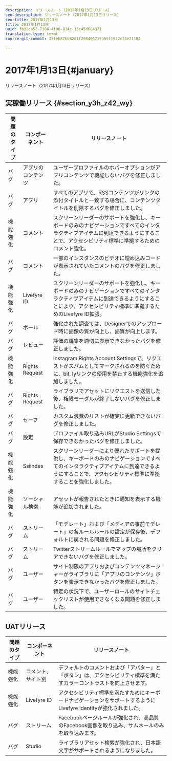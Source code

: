 ```yaml
---
description: リリースノート（2017年1月13日リリース）
seo-description: リリースノート（2017年1月13日リリース）
seo-title: 2017年1月13日
title: 2017年1月13日
uuid: fb92ea52-7184-4f08-814c-15e45d684371
translation-type: tm+mt
source-git-commit: 35feb87bb82d1f298496717a65f1972cf4e71104

---
```



# 2017年1月13日{#january}

リリースノート（2017年1月13日リリース）

## 実稼働リリース {#section_y3h_z42_wy}

| 問題のタイプ | コンポーネント | リリースノート |
|--- |--- |--- |
| バグ | アプリのコンテンツ | ユーザープロファイルのホバーオプションがアプリコンテンツで機能しないバグを修正しました。 |
| バグ | アプリ | すべてのアプリで、RSSコンテンツがリンクの添付タイトルと一致する場合に、コンテンツタイトルを削除するバグを修正しました。 |
| 機能強化 | コメント | スクリーンリーダーのサポートを強化し、キーボードのみのナビゲーションですべてのインタラクティブアイテムに到達できるようにすることで、アクセシビリティ標準に準拠するためのコメント強化。 |
| バグ | コメント | 一部のインスタンスのビデオに埋め込みコードが表示されていたコメントのバグを修正しました。 |
| 機能強化 | Livefyre ID | スクリーンリーダーのサポートを強化し、キーボードのみのナビゲーションですべてのインタラクティブアイテムに到達できるようにすることにより、アクセシビリティ標準に準拠するためのLivefyre ID拡張。 |
| バグ | ポール | 強化された調査では、Designerでのアップロード時に画像の質が向上し、画質が向上します。 |
| バグ | レビュー | 評価の編集を適切に表示できなかったバグを修正しました。 |
| 機能強化 | Rights Request | Instagram Rights Account Settingsで、リクエストがスパムとしてマークされるのを防ぐために、bit. lyリンクの使用を禁止する機能強化を追加しました。 |
| バグ | Rights Request | ライブラリでアセットにリクエストを送信した後、権限モーダルが終了しないバグを修正しました。 |
| バグ | セーフ | カスタム浪費のリストが確実に更新できないバグを修正しました。 |
| バグ | 設定 | プロファイル取り込みURLがStudio Settingsで保存できなかったバグを修正しました。 |
| 機能強化 | Ssiindes | スクリーンリーダーにより優れたサポートを提供し、キーボードのみのナビゲーションですべてのインタラクティブアイテムに到達できるようにすることで、アクセシビリティ標準に準拠することを強化しました。 |
| 機能強化 | ソーシャル検索 | アセットが報告されたときに通知を表示する機能が追加されました。 |
| バグ | ストリーム | 「モデレート」および「メディアの事前モデレート」の各ルールルールの設定が保存後、デフォルトに戻される問題を修正しました。 |
| バグ | ストリーム | Twitterストリームルールでマップの場所をクリアできないバグを修正しました。 |
| バグ | ユーザー | サイト制限のアプリおよびコンテンツマネージャーがライブラリに「アプリのコンテンツ」ボタンを表示できなかったバグを修正しました。 |
| バグ | ユーザー | 特定の状況下で、ユーザーロールのサイトチェックリストが使用できなくなる問題を修正しました。 |


## UATリリース

| 問題のタイプ | コンポーネント | リリースノート |
|--- |--- |--- |
| 機能強化 | コメント、サイト別 | デフォルトのコメントおよび「アバター」と「ボタン」は、アクセシビリティ標準を満たすカラーコントラストを向上させます。 |
| 機能強化 | Livefyre ID | アクセシビリティ標準を満たすためにキーボードナビゲーションをサポートするようにLivefyre Identityが強化されました。 |
| バグ | ストリーム | Facebookページルールが強化され、高品質のFacebook画像を取り込み、サムネールのみを取り込みます。 |
| バグ | Studio | ライブラリアセット検索が強化され、日本語文字がサポートされるようになりました。 |

